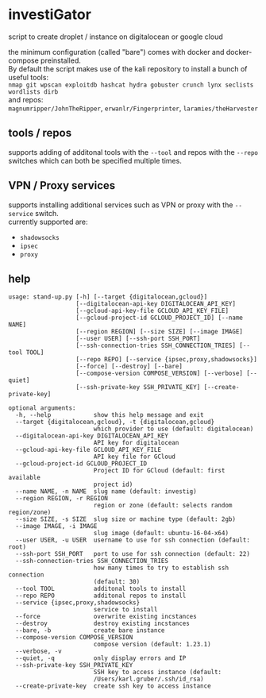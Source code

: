 # investiGator

script to create droplet / instance on digitalocean or google cloud  

the minimum configuration (called "bare") comes with docker and docker-compose preinstalled.  
By default the script makes use of the kali repository to install a bunch of useful tools:  
`nmap git wpscan exploitdb hashcat hydra gobuster crunch lynx seclists wordlists dirb`  
and repos:  
`magnumripper/JohnTheRipper`, `erwanlr/Fingerprinter`, `laramies/theHarvester`

## tools / repos
supports adding of additonal tools with the `--tool` and repos with the `--repo` switches which can both be specified multiple times.  


## VPN / Proxy services
supports installing additional services such as VPN or proxy with the `--service` switch.  
currently supported are:
- `shadowsocks`
- `ipsec`
- `proxy`

## help
```
usage: stand-up.py [-h] [--target {digitalocean,gcloud}]
                   [--digitalocean-api-key DIGITALOCEAN_API_KEY]
                   [--gcloud-api-key-file GCLOUD_API_KEY_FILE]
                   [--gcloud-project-id GCLOUD_PROJECT_ID] [--name NAME]
                   [--region REGION] [--size SIZE] [--image IMAGE]
                   [--user USER] [--ssh-port SSH_PORT]
                   [--ssh-connection-tries SSH_CONNECTION_TRIES] [--tool TOOL]
                   [--repo REPO] [--service {ipsec,proxy,shadowsocks}]
                   [--force] [--destroy] [--bare]
                   [--compose-version COMPOSE_VERSION] [--verbose] [--quiet]
                   [--ssh-private-key SSH_PRIVATE_KEY] [--create-private-key]

optional arguments:
  -h, --help            show this help message and exit
  --target {digitalocean,gcloud}, -t {digitalocean,gcloud}
                        which provider to use (default: digitalocean)
  --digitalocean-api-key DIGITALOCEAN_API_KEY
                        API key for digitalocean
  --gcloud-api-key-file GCLOUD_API_KEY_FILE
                        API key file for GCloud
  --gcloud-project-id GCLOUD_PROJECT_ID
                        Project ID for GCloud (default: first available
                        project id)
  --name NAME, -n NAME  slug name (default: investig)
  --region REGION, -r REGION
                        region or zone (default: selects random region/zone)
  --size SIZE, -s SIZE  slug size or machine type (default: 2gb)
  --image IMAGE, -i IMAGE
                        slug image (default: ubuntu-16-04-x64)
  --user USER, -u USER  username to use for ssh connection (default: root)
  --ssh-port SSH_PORT   port to use for ssh connection (default: 22)
  --ssh-connection-tries SSH_CONNECTION_TRIES
                        how many times to try to establish ssh connection
                        (default: 30)
  --tool TOOL           additonal tools to install
  --repo REPO           additonal repos to install
  --service {ipsec,proxy,shadowsocks}
                        service to install
  --force               overwrite existing incstances
  --destroy             destroy existing incstances
  --bare, -b            create bare instance
  --compose-version COMPOSE_VERSION
                        compose version (default: 1.23.1)
  --verbose, -v
  --quiet, -q           only display errors and IP
  --ssh-private-key SSH_PRIVATE_KEY
                        SSH key to access instance (default:
                        /Users/karl.gruber/.ssh/id_rsa)
  --create-private-key  create ssh key to access instance
  ```
